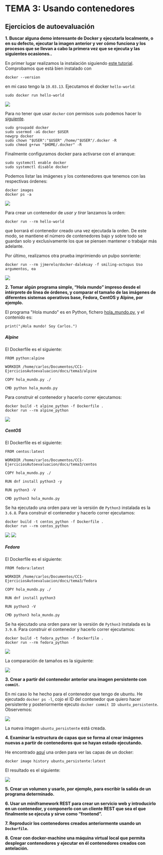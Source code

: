 # TEMA 3: Usando contenedores
## Ejercicios de autoevaluación

**1. Buscar alguna demo interesante de Docker y ejecutarla localmente, o en su defecto, ejecutar la imagen anterior y ver cómo funciona y los procesos que se llevan a cabo la primera vez que se ejecuta y las siguientes ocasiones..**

En primer lugar realizamos la instalación siguiendo [este tutorial](https://docs.docker.com/engine/install/ubuntu/). Comprobamos que está bien instalado con

```
docker --version
```

en mi caso tengo la `19.03.13`. Ejecutamos el docker `hello-world`:

```
sudo docker run hello-world
```

![](./images/tema3/hello-world.png)

Para no tener que usar `docker` con permisos `sudo` podemos hacer lo [siguiente](https://docs.docker.com/engine/install/linux-postinstall/#manage-docker-as-a-non-root-user).

```
sudo groupadd docker
sudo usermod -aG docker $USER
newgrp docker
sudo chown "$USER":"$USER" /home/"$USER"/.docker -R
sudo chmod g+rwx "$HOME/.docker" -R
```

Finalmente configuramos docker para activarse con el arranque:

```
sudo systemctl enable docker
sudo systemctl disable docker
```

Podemos listar las imágenes y los contenedores que tenemos con las respectivas órdenes:

```
docker images
docker ps -a
```

![](./images/tema3/images.png)

Para crear un contenedor de *usar y tirar* lanzamos la orden:

```
docker run --rm hello-world
```

que borrará el contenedor creado una vez ejecutada la orden. De este modo, se mantiene el número de contenedores bajo y sobre todo se guardan solo y exclusivamente los que se piensen mantener o trabajar más adelante.

Por último, realizamos otra prueba imprimiendo un pulpo sonriente:

```
docker run --rm jjmerelo/docker-daleksay -f smiling-octopus Uso argumentos, ea
```

![](./images/tema3/smiling-octopus.png)

**2. Tomar algún programa simple, “Hola mundo” impreso desde el intérprete de línea de órdenes, y comparar el tamaño de las imágenes de diferentes sistemas operativos base, Fedora, CentOS y Alpine, por ejemplo.**

El programa "Hola mundo" es en Python, fichero [hola_mundo.py](./docs/tema3/alpine/hola_mundo.py), y el contenido es:

```
print("¡Hola mundo! Soy Carlos.")
```

##### Alpine #####

El Dockerfile es el siguiente:

```
FROM python:alpine

WORKDIR /home/carlos/Documentos/CC1-EjerciciosAutoevaluacion/docs/tema3/alpine

COPY hola_mundo.py ./

CMD python hola_mundo.py
```

Para construir el contenedor y hacerlo correr ejecutamos:

```
docker build -t alpine_python -f Dockerfile .
docker run --rm alpine_python
```

![](./images/tema3/alpine.png)

##### CentOS #####

El Dockerfile es el siguiente:

```
FROM centos:latest

WORKDIR /home/carlos/Documentos/CC1-EjerciciosAutoevaluacion/docs/tema3/centos

COPY hola_mundo.py ./

RUN dnf install python3 -y

RUN python3 -V

CMD python3 hola_mundo.py

```

Se ha ejecutado una orden para ver la versión de `Python3` instalada es la `3.6.8`. Para construir el contenedor y hacerlo correr ejecutamos:

```
docker build -t centos_python -f Dockerfile .
docker run --rm centos_python
```

![](./images/tema3/centos1.png)
![](./images/tema3/centos2.png)

##### Fedora #####

El Dockerfile es el siguiente:

```
FROM fedora:latest

WORKDIR /home/carlos/Documentos/CC1-EjerciciosAutoevaluacion/docs/tema3/fedora

COPY hola_mundo.py ./

RUN dnf install python3

RUN python3 -V

CMD python3 hola_mundo.py
```

Se ha ejecutado una orden para ver la versión de `Python3` instalada es la `3.9.0`. Para construir el contenedor y hacerlo correr ejecutamos:

```
docker build -t fedora_python -f Dockerfile .
docker run --rm fedora_python
```

![](./images/tema3/fedora.png)

La comparación de tamaños es la siguiente:

![](./images/tema3/tamanios.png)

**3. Crear a partir del contenedor anterior una imagen persistente con `commit`.**

En mi caso lo he hecho para el contenedor que tengo de ubuntu. He ejecutado `docker ps -l`, cojo el ID del contenedor que quiero hacer persistente y posteriormente ejecuto `docker commit ID ubuntu_persistente`. Observemos:

![](./images/tema3/commit.png)

La nueva imagen `ubuntu_persistente` está creada.

**4. Examinar la estructura de capas que se forma al crear imágenes nuevas a partir de contenedores que se hayan estado ejecutando.**

He encontrado [aquí](https://moidev.com/posts/docker-imagenes/) una orden para ver las capas de un docker:

```
docker image history ubuntu_persistente:latest
```

El resultado es el siguiente:

![](./images/tema3/capas.png)

**5. Crear un volumen y usarlo, por ejemplo, para escribir la salida de un programa determinado.**

**6. Usar un miniframework REST para crear un servicio web y introducirlo en un contenedor, y componerlo con un cliente REST que sea el que finalmente se ejecuta y sirve como “frontend”.**

**7. Reproducir los contenedores creados anteriormente usando un `Dockerfile`.**

**8. Crear con docker-machine una máquina virtual local que permita desplegar contenedores y ejecutar en él contenedores creados con antelación.**
